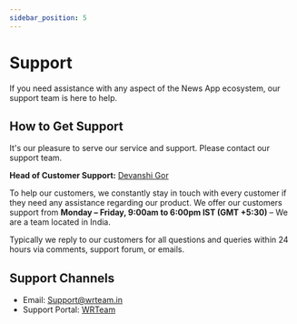 ```yaml
---
sidebar_position: 5
---
```


# Support

If you need assistance with any aspect of the News App ecosystem, our support team is here to help.

## How to Get Support

It's our pleasure to serve our service and support. Please contact our support team.

**Head of Customer Support:** [Devanshi Gor](https://teams.live.com/l/invite/FEAcaChT-fEjZkImQE)

To help our customers, we constantly stay in touch with every customer if they need any assistance regarding our product. We offer our customers support from **Monday – Friday, 9:00am to 6:00pm IST (GMT +5:30)** – We are a team located in India.

Typically we reply to our customers for all questions and queries within 24 hours via comments, support forum, or emails.

## Support Channels

- Email: Support@wrteam.in
- Support Portal: [WRTeam](https://wrteam.in)
